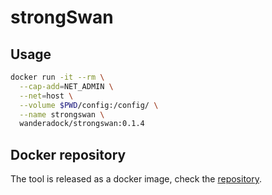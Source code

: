 # strongSwan

## Usage

```bash
docker run -it --rm \
  --cap-add=NET_ADMIN \
  --net=host \
  --volume $PWD/config:/config/ \
  --name strongswan \
  wanderadock/strongswan:0.1.4
```

## Docker repository

The tool is released as a docker image, check the [repository](https://hub.docker.com/r/wanderadock/strongswan).
